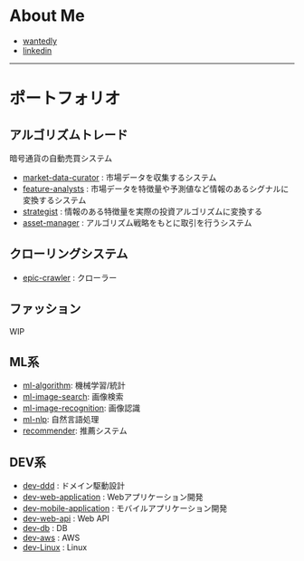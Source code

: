 # About Me

 - [wantedly](https://www.wantedly.com/users/17839637)
 - [linkedin](https://www.linkedin.com/in/大耀-田村-a5a028aa)

---

# ポートフォリオ
## アルゴリズムトレード
暗号通貨の自動売買システム

 - [market-data-curator](https://github.com/gtaiyou24/market-data-curator) : 市場データを収集するシステム
 - [feature-analysts](https://github.com/gtaiyou24/feature-analysts) : 市場データを特徴量や予測値など情報のあるシグナルに変換するシステム
 - [strategist](https://github.com/gtaiyou24/strategist) : 情報のある特徴量を実際の投資アルゴリズムに変換する
 - [asset-manager](https://github.com/gtaiyou24/market-data-curator) : アルゴリズム戦略をもとに取引を行うシステム

## クローリングシステム

 - [epic-crawler](https://github.com/gtaiyou24/epic-crawler) : クローラー

## ファッション

WIP

## ML系

 - [ml-algorithm](https://github.com/gtaiyou24/ml-algorithm): 機械学習/統計
 - [ml-image-search](https://github.com/gtaiyou24/ml-image-search): 画像検索
 - [ml-image-recognition](https://github.com/gtaiyou24/ml-image-recognition): 画像認識
 - [ml-nlp](https://github.com/gtaiyou24/ml-nlp): 自然言語処理
 - [recommender](https://github.com/gtaiyou24/recommender): 推薦システム

## DEV系

 - [dev-ddd](https://github.com/gtaiyou24/dev-ddd) : ドメイン駆動設計
 - [dev-web-application](https://github.com/gtaiyou24/dev-web-application) : Webアプリケーション開発
 - [dev-mobile-application](https://github.com/gtaiyou24/dev-mobile-application) : モバイルアプリケーション開発
 - [dev-web-api](https://github.com/gtaiyou24/dev-web-api) : Web API
 - [dev-db](https://github.com/gtaiyou24/dev-db) : DB
 - [dev-aws](https://github.com/gtaiyou24/dev-aws) : AWS
 - [dev-Linux](https://github.com/gtaiyou24/dev-Linux) : Linux
